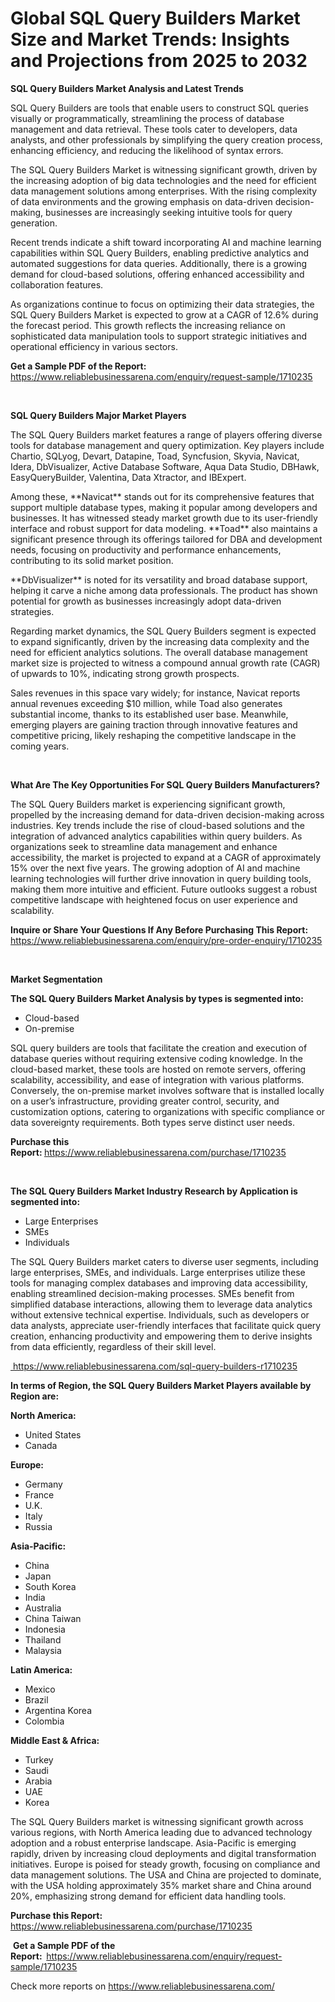 <p><h1>Global SQL Query Builders Market Size and Market Trends: Insights and Projections from 2025 to 2032</h1></p><p><strong>SQL Query Builders Market Analysis and Latest Trends</strong></p>
<p><p>SQL Query Builders are tools that enable users to construct SQL queries visually or programmatically, streamlining the process of database management and data retrieval. These tools cater to developers, data analysts, and other professionals by simplifying the query creation process, enhancing efficiency, and reducing the likelihood of syntax errors.</p><p>The SQL Query Builders Market is witnessing significant growth, driven by the increasing adoption of big data technologies and the need for efficient data management solutions among enterprises. With the rising complexity of data environments and the growing emphasis on data-driven decision-making, businesses are increasingly seeking intuitive tools for query generation.</p><p>Recent trends indicate a shift toward incorporating AI and machine learning capabilities within SQL Query Builders, enabling predictive analytics and automated suggestions for data queries. Additionally, there is a growing demand for cloud-based solutions, offering enhanced accessibility and collaboration features. </p><p>As organizations continue to focus on optimizing their data strategies, the SQL Query Builders Market is expected to grow at a CAGR of 12.6% during the forecast period. This growth reflects the increasing reliance on sophisticated data manipulation tools to support strategic initiatives and operational efficiency in various sectors.</p></p>
<p><strong>Get a Sample PDF of the Report:&nbsp;</strong> <a href="https://www.reliablebusinessarena.com/enquiry/request-sample/1710235?utm_campaign=1948&utm_medium=2&utm_source=Github&utm_content=ia&utm_term=10012025&utm_id=sql-query-builders">https://www.reliablebusinessarena.com/enquiry/request-sample/1710235</a></p>
<p>&nbsp;</p>
<p><strong>SQL Query Builders Major Market Players</strong></p>
<p><p>The SQL Query Builders market features a range of players offering diverse tools for database management and query optimization. Key players include Chartio, SQLyog, Devart, Datapine, Toad, Syncfusion, Skyvia, Navicat, Idera, DbVisualizer, Active Database Software, Aqua Data Studio, DBHawk, EasyQueryBuilder, Valentina, Data Xtractor, and IBExpert. </p><p>Among these, **Navicat** stands out for its comprehensive features that support multiple database types, making it popular among developers and businesses. It has witnessed steady market growth due to its user-friendly interface and robust support for data modeling. **Toad** also maintains a significant presence through its offerings tailored for DBA and development needs, focusing on productivity and performance enhancements, contributing to its solid market position.</p><p>**DbVisualizer** is noted for its versatility and broad database support, helping it carve a niche among data professionals. The product has shown potential for growth as businesses increasingly adopt data-driven strategies. </p><p>Regarding market dynamics, the SQL Query Builders segment is expected to expand significantly, driven by the increasing data complexity and the need for efficient analytics solutions. The overall database management market size is projected to witness a compound annual growth rate (CAGR) of upwards to 10%, indicating strong growth prospects.</p><p>Sales revenues in this space vary widely; for instance, Navicat reports annual revenues exceeding $10 million, while Toad also generates substantial income, thanks to its established user base. Meanwhile, emerging players are gaining traction through innovative features and competitive pricing, likely reshaping the competitive landscape in the coming years.</p></p>
<p>&nbsp;</p>
<p><strong>What Are The Key Opportunities For SQL Query Builders Manufacturers?</strong></p>
<p><p>The SQL Query Builders market is experiencing significant growth, propelled by the increasing demand for data-driven decision-making across industries. Key trends include the rise of cloud-based solutions and the integration of advanced analytics capabilities within query builders. As organizations seek to streamline data management and enhance accessibility, the market is projected to expand at a CAGR of approximately 15% over the next five years. The growing adoption of AI and machine learning technologies will further drive innovation in query building tools, making them more intuitive and efficient. Future outlooks suggest a robust competitive landscape with heightened focus on user experience and scalability.</p></p>
<p><strong>Inquire or Share Your Questions If Any Before Purchasing This Report:</strong> <a href="https://www.reliablebusinessarena.com/enquiry/pre-order-enquiry/1710235?utm_campaign=1948&utm_medium=2&utm_source=Github&utm_content=ia&utm_term=10012025&utm_id=sql-query-builders">https://www.reliablebusinessarena.com/enquiry/pre-order-enquiry/1710235</a></p>
<p>&nbsp;</p>
<p><strong>Market Segmentation</strong></p>
<p><strong>The SQL Query Builders Market Analysis by types is segmented into:</strong></p>
<p><ul><li>Cloud-based</li><li>On-premise</li></ul></p>
<p><p>SQL query builders are tools that facilitate the creation and execution of database queries without requiring extensive coding knowledge. In the cloud-based market, these tools are hosted on remote servers, offering scalability, accessibility, and ease of integration with various platforms. Conversely, the on-premise market involves software that is installed locally on a user’s infrastructure, providing greater control, security, and customization options, catering to organizations with specific compliance or data sovereignty requirements. Both types serve distinct user needs.</p></p>
<p><strong>Purchase this Report:&nbsp;</strong><a href="https://www.reliablebusinessarena.com/purchase/1710235?utm_campaign=1948&utm_medium=2&utm_source=Github&utm_content=ia&utm_term=10012025&utm_id=sql-query-builders">https://www.reliablebusinessarena.com/purchase/1710235</a></p>
<p>&nbsp;</p>
<p><strong>The SQL Query Builders Market Industry Research by Application is segmented into:</strong></p>
<p><ul><li>Large Enterprises</li><li>SMEs</li><li>Individuals</li></ul></p>
<p><p>The SQL Query Builders market caters to diverse user segments, including large enterprises, SMEs, and individuals. Large enterprises utilize these tools for managing complex databases and improving data accessibility, enabling streamlined decision-making processes. SMEs benefit from simplified database interactions, allowing them to leverage data analytics without extensive technical expertise. Individuals, such as developers or data analysts, appreciate user-friendly interfaces that facilitate quick query creation, enhancing productivity and empowering them to derive insights from data efficiently, regardless of their skill level.</p></p>
<p><a href="https://www.reliablebusinessarena.com/sql-query-builders-r1710235?utm_campaign=1948&utm_medium=2&utm_source=Github&utm_content=ia&utm_term=10012025&utm_id=sql-query-builders">&nbsp;https://www.reliablebusinessarena.com/sql-query-builders-r1710235</a></p>
<p><strong>In terms of Region, the SQL Query Builders Market Players available by Region are:</strong></p>
<p>
    <p> <strong> North America: </strong>
        <ul>
            <li>United States</li>
            <li>Canada</li>
        </ul>
        </p> 
    <p> <strong> Europe: </strong>
        <ul>
            <li>Germany</li>
            <li>France</li>
            <li>U.K.</li>
            <li>Italy</li>
            <li>Russia</li>
        </ul>
        </p> 
    <p> <strong> Asia-Pacific: </strong>
        <ul>
            <li>China</li>
            <li>Japan</li>
            <li>South Korea</li>
            <li>India</li>
            <li>Australia</li>
            <li>China Taiwan</li>
            <li>Indonesia</li>
            <li>Thailand</li>
            <li>Malaysia</li>
        </ul>
        </p> 
    <p> <strong> Latin America: </strong>
        <ul>
            <li>Mexico</li>
            <li>Brazil</li>
            <li>Argentina Korea</li>
            <li>Colombia</li>
        </ul>
        </p> 
    <p> <strong> Middle East & Africa: </strong>
        <ul>
            <li>Turkey</li>
            <li>Saudi</li>
            <li>Arabia</li>
            <li>UAE</li>
            <li>Korea</li>
        </ul>
    </p>
    </p>
<p><p>The SQL Query Builders market is witnessing significant growth across various regions, with North America leading due to advanced technology adoption and a robust enterprise landscape. Asia-Pacific is emerging rapidly, driven by increasing cloud deployments and digital transformation initiatives. Europe is poised for steady growth, focusing on compliance and data management solutions. The USA and China are projected to dominate, with the USA holding approximately 35% market share and China around 20%, emphasizing strong demand for efficient data handling tools.</p></p>
<p><strong>Purchase this Report: </strong><a href="https://www.reliablebusinessarena.com/purchase/1710235?utm_campaign=1948&utm_medium=2&utm_source=Github&utm_content=ia&utm_term=10012025&utm_id=sql-query-builders">https://www.reliablebusinessarena.com/purchase/1710235</a></p>
<p>&nbsp;<strong>Get a Sample PDF of the Report:&nbsp;&nbsp;</strong><a href="https://www.reliablebusinessarena.com/enquiry/request-sample/1710235?utm_campaign=1948&utm_medium=2&utm_source=Github&utm_content=ia&utm_term=10012025&utm_id=sql-query-builders">https://www.reliablebusinessarena.com/enquiry/request-sample/1710235</a></p>
<p><strong></strong></p>
<p>Check more reports on <a href="https://www.reliablebusinessarena.com/?utm_campaign=1948&utm_medium=2&utm_source=Github&utm_content=ia&utm_term=10012025&utm_id=sql-query-builders">https://www.reliablebusinessarena.com/</a></p>